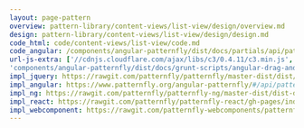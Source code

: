 ```yaml
---
layout: page-pattern
overview: pattern-library/content-views/list-view/design/overview.md
design: pattern-library/content-views/list-view/design/design.md
code_html: code/content-views/list-view/code.md
code_angular: /components/angular-patternfly/dist/docs/partials/api/patternfly.views.component.pfListView.html
url-js-extra: ['//cdnjs.cloudflare.com/ajax/libs/c3/0.4.11/c3.min.js', '//cdnjs.cloudflare.com/ajax/libs/d3/3.5.17/d3.min.js',
'components/angular-patternfly/dist/docs/grunt-scripts/angular-drag-and-drop-lists.js']
impl_jquery: https://rawgit.com/patternfly/patternfly/master-dist/dist/tests/list-view-simple-expansion.html
impl_angular: https://www.patternfly.org/angular-patternfly/#/api/patternfly.views.component:pfListView
impl_ng: https://rawgit.com/patternfly/patternfly-ng/master-dist/dist-demo/#/list
impl_react: https://rawgit.com/patternfly/patternfly-react/gh-pages/index.html?selectedKind=ListView&selectedStory=List%20of%20expandable%20items
impl_webcomponent: https://rawgit.com/patternfly-webcomponents/patternfly-webcomponents/master-dist/app/app.html?dir=pf-list-view&file=index.html
---
```

